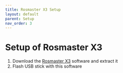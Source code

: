 ```yaml
---
title: Rosmaster X3 Setup
layout: default
parent: Setup
nav_order: 3
---
```


# Setup of Rosmaster X3
1. Download the [Rosmaster X3](https://drive.google.com/drive/folders/1nyf-BhgrBftryZCUAIYJwh2Tsl45R1Ju) software and extract it
2. Flash USB stick with this software

